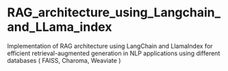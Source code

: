 # RAG_architecture_using_Langchain_and_LLama_index
Implementation of RAG architecture using LangChain and LlamaIndex for efficient retrieval-augmented generation in NLP applications using different databases ( FAISS, Charoma, Weaviate )
